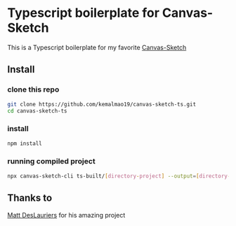 # Typescript boilerplate for Canvas-Sketch

This is a Typescript boilerplate for my favorite [Canvas-Sketch](https://github.com/mattdesl/canvas-sketch)

## Install
### clone this repo
```bash
git clone https://github.com/kemalmao19/canvas-sketch-ts.git
cd canvas-sketch-ts
```

### install
```bash
npm install
```
### running compiled project
```bash
npx canvas-sketch-cli ts-built/[directory-project] --output=[directory-output]
```

## Thanks to
[Matt DesLauriers](https://github.com/mattdesl) for his amazing project


